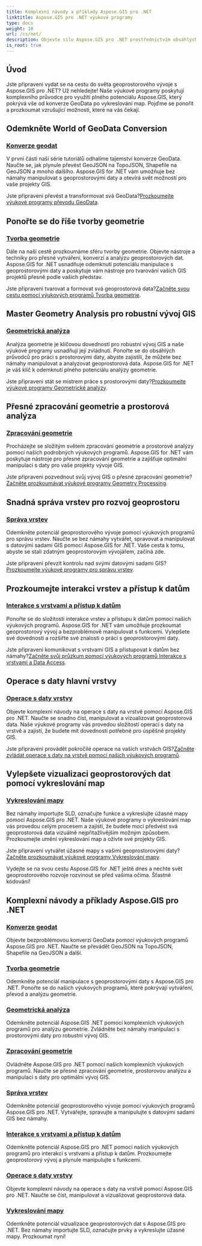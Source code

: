 ```yaml
---
title: Komplexní návody a příklady Aspose.GIS pro .NET
linktitle: Aspose.GIS pro .NET výukové programy
type: docs
weight: 10
url: /cs/net/
description: Objevte sílu Aspose.GIS pro .NET prostřednictvím obsáhlých výukových programů. Master převod GeoData, vytváření geometrie, analýza, správa vrstev a další.
is_root: true
---
```


## Úvod

Jste připraveni vydat se na cestu do světa geoprostorového vývoje s Aspose.GIS pro .NET? Už nehledejte! Naše výukové programy poskytují komplexního průvodce pro využití plného potenciálu Aspose.GIS, který pokrývá vše od konverze GeoData po vykreslování map. Pojďme se ponořit a prozkoumat vzrušující možnosti, které na vás čekají.

## Odemkněte World of GeoData Conversion

### [Konverze geodat](./geo-data-conversion/)

V první části naší série tutoriálů odhalíme tajemství konverze GeoData. Naučte se, jak plynule převést GeoJSON na TopoJSON, Shapefile na GeoJSON a mnoho dalšího. Aspose.GIS for .NET vám umožňuje bez námahy manipulovat s geoprostorovými daty a otevírá svět možností pro vaše projekty GIS.

 Jste připraveni převést a transformovat svá GeoData?[Prozkoumejte výukové programy převodu GeoData](./geo-data-conversion/).

## Ponořte se do říše tvorby geometrie

### [Tvorba geometrie](./geometry-creation/)

Dále na naší cestě prozkoumáme sféru tvorby geometrie. Objevte nástroje a techniky pro přesné vytváření, konverzi a analýzu geoprostorových dat. Aspose.GIS for .NET usnadňuje odemknutí potenciálu manipulace s geoprostorovými daty a poskytuje vám nástroje pro tvarování vašich GIS projektů přesně podle vašich představ.

 Jste připraveni tvarovat a formovat svá geoprostorová data?[Začněte svou cestu pomocí výukových programů Tvorba geometrie](./geometry-creation/).

## Master Geometry Analysis pro robustní vývoj GIS

### [Geometrická analýza](./geometry-analysis/)

Analýza geometrie je klíčovou dovedností pro robustní vývoj GIS a naše výukové programy usnadňují její zvládnutí. Ponořte se do obsáhlých průvodců pro práci s prostorovými daty, abyste zajistili, že můžete bez námahy manipulovat a analyzovat geoprostorová data. Aspose.GIS for .NET je váš klíč k odemknutí plného potenciálu analýzy geometrie.

 Jste připraveni stát se mistrem práce s prostorovými daty?[Prozkoumejte výukové programy Geometrické analýzy](./geometry-analysis/).

## Přesné zpracování geometrie a prostorová analýza

### [Zpracování geometrie](./geometry-processing/)

Procházejte se složitým světem zpracování geometrie a prostorové analýzy pomocí našich podrobných výukových programů. Aspose.GIS for .NET vám poskytuje nástroje pro přesné zpracování geometrie a zajišťuje optimální manipulaci s daty pro vaše projekty vývoje GIS.

 Jste připraveni pozvednout svůj vývoj GIS o přesné zpracování geometrie?[Začněte prozkoumávat výukové programy Geometry Processing](./geometry-processing/).

## Snadná správa vrstev pro rozvoj geoprostoru

### [Správa vrstev](./layer-management/)

Odemkněte potenciál geoprostorového vývoje pomocí výukových programů pro správu vrstev. Naučte se bez námahy vytvářet, spravovat a manipulovat s datovými sadami GIS pomocí Aspose.GIS for .NET. Vaše cesta k tomu, abyste se stali zdatným geoprostorovým vývojářem, začíná zde.

 Jste připraveni převzít kontrolu nad svými datovými sadami GIS?[Prozkoumejte výukové programy pro správu vrstev](./layer-management/).

## Prozkoumejte interakci vrstev a přístup k datům

### [Interakce s vrstvami a přístup k datům](./layer-interaction-and-data-access/)

Ponořte se do složitosti interakce vrstev a přístupu k datům pomocí našich výukových programů. Aspose.GIS for .NET vám umožňuje prozkoumat geoprostorový vývoj a bezproblémově manipulovat s funkcemi. Vylepšete své dovednosti a rozšiřte své znalosti o práci s geoprostorovými daty.

 Jste připraveni komunikovat s vrstvami GIS a přistupovat k datům bez námahy?[Začněte svůj průzkum pomocí výukových programů Interakce s vrstvami a Data Access](./layer-interaction-and-data-access/).

## Operace s daty hlavní vrstvy

### [Operace s daty vrstvy](./layer-data-operations/)

Objevte komplexní návody na operace s daty na vrstvě pomocí Aspose.GIS pro .NET. Naučte se snadno číst, manipulovat a vizualizovat geoprostorová data. Naše výukové programy vás provedou složitostí operací s daty na vrstvě a zajistí, že budete mít dovednosti potřebné pro úspěšné projekty GIS.

 Jste připraveni provádět pokročilé operace na vašich vrstvách GIS?[Začněte zvládat operace s daty na vrstvě pomocí našich výukových programů](./layer-data-operations/).

## Vylepšete vizualizaci geoprostorových dat pomocí vykreslování map

### [Vykreslování mapy](./map-rendering/)

Bez námahy importujte SLD, označujte funkce a vykreslujte úžasné mapy pomocí Aspose.GIS pro .NET. Naše výukové programy o vykreslování map vás provedou celým procesem a zajistí, že budete moci předvést svá geoprostorová data vizuálně nejpřitažlivějším možným způsobem. Prozkoumejte umění vykreslování map a oživte své projekty GIS.

 Jste připraveni vytvářet úžasné mapy s vašimi geoprostorovými daty?[Začněte prozkoumávat výukové programy Vykreslování mapy](./map-rendering/).

Vydejte se na svou cestu Aspose.GIS for .NET ještě dnes a nechte svět geoprostorového rozvoje rozvinout se před vašima očima. Šťastné kódování!
## Komplexní návody a příklady Aspose.GIS pro .NET 
### [Konverze geodat](./geo-data-conversion/)
Objevte bezproblémovou konverzi GeoData pomocí výukových programů Aspose.GIS pro .NET. Naučte se převádět GeoJSON na TopoJSON, Shapefile na GeoJSON a další.
### [Tvorba geometrie](./geometry-creation/)
Odemkněte potenciál manipulace s geoprostorovými daty s Aspose.GIS pro .NET. Ponořte se do našich výukových programů, které pokrývají vytváření, převod a analýzu geometrie.
### [Geometrická analýza](./geometry-analysis/)
Odemkněte potenciál Aspose.GIS .NET pomocí komplexních výukových programů pro analýzu geometrie. Zvládněte bez námahy manipulaci s prostorovými daty pro robustní vývoj GIS.
### [Zpracování geometrie](./geometry-processing/)
Ovládněte Aspose.GIS pro .NET pomocí našich komplexních výukových programů. Naučte se přesné zpracování geometrie, prostorovou analýzu a manipulaci s daty pro optimální vývoj GIS.
### [Správa vrstev](./layer-management/)
Odemkněte potenciál geoprostorového vývoje pomocí výukových programů Aspose.GIS pro .NET. Vytvářejte, spravujte a manipulujte s datovými sadami GIS bez námahy. 
### [Interakce s vrstvami a přístup k datům](./layer-interaction-and-data-access/)
Odemkněte potenciál Aspose.GIS pro .NET pomocí našich výukových programů pro interakci s vrstvami a přístup k datům. Prozkoumejte geoprostorový vývoj a plynule manipulujte s funkcemi.
### [Operace s daty vrstvy](./layer-data-operations/)
Objevte komplexní návody na operace s daty na vrstvě pomocí Aspose.GIS pro .NET. Naučte se číst, manipulovat a vizualizovat geoprostorová data.
### [Vykreslování mapy](./map-rendering/)
Odemkněte potenciál vizualizace geoprostorových dat s Aspose.GIS pro .NET. Bez námahy importujte SLD, označujte prvky a vykreslujte úžasné mapy. Prozkoumat nyní!
